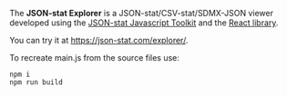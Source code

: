 The **JSON-stat Explorer** is a JSON-stat/CSV-stat/SDMX-JSON viewer developed using the [JSON-stat Javascript Toolkit](https://www.npmjs.com/package/jsonstat) and the [React library](https://reactjs.org).

You can try it at https://json-stat.com/explorer/.

To recreate main.js from the source files use:

```
npm i
npm run build
```
